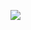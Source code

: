 <p align="left">
    <a href="https://instagram.com/muhavann">
      <img src="https://rebrand.ly/profilegiff">
    </a>
</p>
